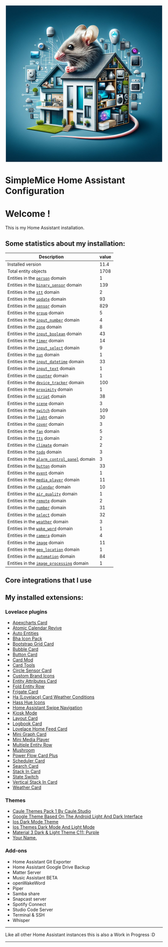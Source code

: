 <p align="center">
  <img width="500" height="500" src="https://github.com/simplemice/home-assistant/blob/main/screenshot/logo.jpg">

# SimpleMice Home Assistant Configuration

</p>


# Welcome !

This is my Home Assistant installation.

## Some statistics about my installation:

Description | value
--|--
Installed version | 11.4
Total entity objects | 1708
Entities in the [`person`](https://www.home-assistant.io/components/person) domain | 1
Entities in the [`binary_sensor`](https://www.home-assistant.io/components/binary_sensor) domain | 139
Entities in the [`stt`](https://www.home-assistant.io/components/stt) domain | 2
Entities in the [`update`](https://www.home-assistant.io/components/update) domain | 93
Entities in the [`sensor`](https://www.home-assistant.io/components/sensor) domain | 829
Entities in the [`group`](https://www.home-assistant.io/components/group) domain | 5
Entities in the [`input_number`](https://www.home-assistant.io/components/input_number) domain | 4
Entities in the [`zone`](https://www.home-assistant.io/components/zone) domain | 8
Entities in the [`input_boolean`](https://www.home-assistant.io/components/input_boolean) domain | 43
Entities in the [`timer`](https://www.home-assistant.io/components/timer) domain | 14
Entities in the [`input_select`](https://www.home-assistant.io/components/input_select) domain | 9
Entities in the [`sun`](https://www.home-assistant.io/components/sun) domain | 1
Entities in the [`input_datetime`](https://www.home-assistant.io/components/input_datetime) domain | 33
Entities in the [`input_text`](https://www.home-assistant.io/components/input_text) domain | 1
Entities in the [`counter`](https://www.home-assistant.io/components/counter) domain | 1
Entities in the [`device_tracker`](https://www.home-assistant.io/components/device_tracker) domain | 100
Entities in the [`proximity`](https://www.home-assistant.io/components/proximity) domain | 1
Entities in the [`script`](https://www.home-assistant.io/components/script) domain | 38
Entities in the [`scene`](https://www.home-assistant.io/components/scene) domain | 3
Entities in the [`switch`](https://www.home-assistant.io/components/switch) domain | 109
Entities in the [`light`](https://www.home-assistant.io/components/light) domain | 30
Entities in the [`cover`](https://www.home-assistant.io/components/cover) domain | 3
Entities in the [`fan`](https://www.home-assistant.io/components/fan) domain | 5
Entities in the [`tts`](https://www.home-assistant.io/components/tts) domain | 2
Entities in the [`climate`](https://www.home-assistant.io/components/climate) domain | 2
Entities in the [`todo`](https://www.home-assistant.io/components/todo) domain | 3
Entities in the [`alarm_control_panel`](https://www.home-assistant.io/components/alarm_control_panel) domain | 3
Entities in the [`button`](https://www.home-assistant.io/components/button) domain | 33
Entities in the [`event`](https://www.home-assistant.io/components/event) domain | 1
Entities in the [`media_player`](https://www.home-assistant.io/components/media_player) domain | 11
Entities in the [`calendar`](https://www.home-assistant.io/components/calendar) domain | 10
Entities in the [`air_quality`](https://www.home-assistant.io/components/air_quality) domain | 1
Entities in the [`remote`](https://www.home-assistant.io/components/remote) domain | 2
Entities in the [`number`](https://www.home-assistant.io/components/number) domain | 31
Entities in the [`select`](https://www.home-assistant.io/components/select) domain | 32
Entities in the [`weather`](https://www.home-assistant.io/components/weather) domain | 3
Entities in the [`wake_word`](https://www.home-assistant.io/components/wake_word) domain | 1
Entities in the [`camera`](https://www.home-assistant.io/components/camera) domain | 4
Entities in the [`image`](https://www.home-assistant.io/components/image) domain | 11
Entities in the [`geo_location`](https://www.home-assistant.io/components/geo_location) domain | 1
Entities in the [`automation`](https://www.home-assistant.io/components/automation) domain | 84
Entities in the [`image_processing`](https://www.home-assistant.io/components/image_processing) domain | 1

## Core integrations that I use

## My installed extensions:

### Lovelace plugins
- [Apexcharts Card](https://github.com/RomRider/apexcharts-card)
- [Atomic Calendar Revive](https://github.com/totaldebug/atomic-calendar-revive)
- [Auto Entities](https://github.com/thomasloven/lovelace-auto-entities)
- [Bha Icon Pack](https://github.com/hulkhaugen/hass-bha-icons)
- [Bootstrap Grid Card](https://github.com/ownbee/bootstrap-grid-card)
- [Bubble Card](https://github.com/Clooos/Bubble-Card)
- [Button Card](https://github.com/custom-cards/button-card)
- [Card Mod](https://github.com/thomasloven/lovelace-card-mod)
- [Card Tools](https://github.com/thomasloven/lovelace-card-tools)
- [Circle Sensor Card](https://github.com/custom-cards/circle-sensor-card)
- [Custom Brand Icons](https://github.com/elax46/custom-brand-icons)
- [Entity Attributes Card](https://github.com/custom-cards/entity-attributes-card)
- [Fold Entity Row](https://github.com/thomasloven/lovelace-fold-entity-row)
- [Frigate Card](https://github.com/dermotduffy/frigate-hass-card)
- [Ha (Lovelace) Card Weather Conditions](https://github.com/r-renato/ha-card-weather-conditions)
- [Hass Hue Icons](https://github.com/arallsopp/hass-hue-icons)
- [Home Assistant Swipe Navigation](https://github.com/zanna-37/hass-swipe-navigation)
- [Kiosk Mode](https://github.com/NemesisRE/kiosk-mode)
- [Layout Card](https://github.com/thomasloven/lovelace-layout-card)
- [Logbook Card](https://github.com/royto/logbook-card)
- [Lovelace Home Feed Card](https://github.com/gadgetchnnel/lovelace-home-feed-card)
- [Mini Graph Card](https://github.com/kalkih/mini-graph-card)
- [Mini Media Player](https://github.com/kalkih/mini-media-player)
- [Multiple Entity Row](https://github.com/benct/lovelace-multiple-entity-row)
- [Mushroom](https://github.com/piitaya/lovelace-mushroom)
- [Power Flow Card Plus](https://github.com/flixlix/power-flow-card-plus)
- [Scheduler Card](https://github.com/nielsfaber/scheduler-card)
- [Search Card](https://github.com/postlund/search-card)
- [Stack In Card](https://github.com/custom-cards/stack-in-card)
- [State Switch](https://github.com/thomasloven/lovelace-state-switch)
- [Vertical Stack In Card](https://github.com/ofekashery/vertical-stack-in-card)
- [Weather Card](https://github.com/bramkragten/weather-card)

### Themes
- [Caule Themes Pack 1   By Caule.Studio](https://github.com/orickcorreia/caule-themes-pack-1)
- [Google Theme   Based On The Android Light And Dark Interface](https://github.com/JuanMTech/google-theme)
- [Ios Dark Mode Theme](https://github.com/basnijholt/lovelace-ios-dark-mode-theme)
- [Ios Themes   Dark Mode And Light Mode](https://github.com/basnijholt/lovelace-ios-themes)
- [Material 3 Dark & Light Theme C11: Purple](https://github.com/AmoebeLabs/HA-Theme_M3-C11-Purple)
- [Your Name.](https://github.com/Nihvel/your_name)

### Add-ons
- Home Assistant Git Exporter
- Home Assistant Google Drive Backup
- Matter Server
- Music Assistant BETA
- openWakeWord
- Piper
- Samba share
- Snapcast server
- Spotify Connect
- Studio Code Server
- Terminal & SSH
- Whisper

***

Like all other Home Assistant instances this is also a Work in Progress :D

***